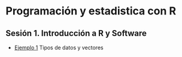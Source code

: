 # Programación y estadistica con R

## Sesión 1. Introducción a R y Software


- [Ejemplo 1](https://github.com/beduExpert/Programacion-con-R-Santander/tree/master/Sesion-01/Ejemplo-01) Tipos de datos y vectores

